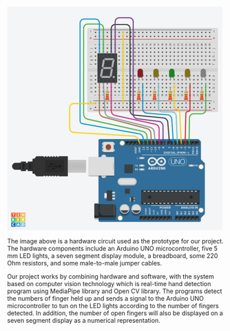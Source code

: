 <img src="source/design-prototype.png" width="500" style ="margin: auto;">

The image above is a hardware circuit used as the prototype for our project. The hardware components include an Arduino UNO microcontroller, five 5 mm LED lights, a seven segment display module, a breadboard, some 220 Ohm resistors, and some male-to-male jumper cables.   

Our project works by combining hardware and software, with the system based on computer vision technology which is real-time hand detection program using MediaPipe library and Open CV library. The programs detect the numbers of finger held up and sends a signal to the Arduino UNO microcontroller to tun on the LED lights according to the number of fingers detected. In addition, the number of open fingers will also be displayed on a seven segment display as a numerical representation.
